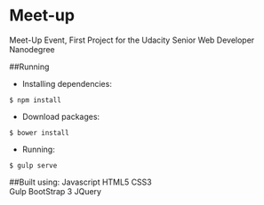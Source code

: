 # Meet-up
Meet-Up Event, First Project for the Udacity Senior Web Developer Nanodegree

##Running
- Installing dependencies:
```{r, engine='bash', count_lines}
$ npm install
```

- Download packages:  
```{r, engine='bash', count_lines}
$ bower install
```

- Running:  
```{r, engine='bash', count_lines}
$ gulp serve
```


##Built using:
Javascript
HTML5
CSS3  
Gulp
BootStrap 3 
JQuery

